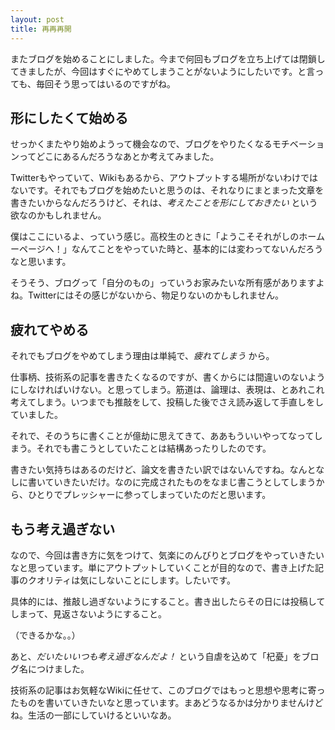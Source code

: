 ```yaml
---
layout: post
title: 再再再開
---
```


またブログを始めることにしました。今まで何回もブログを立ち上げては閉鎖してきましたが、今回はすぐにやめてしまうことがないようにしたいです。と言っても、毎回そう思ってはいるのですがね。

形にしたくて始める
----

せっかくまたやり始めようって機会なので、ブログをやりたくなるモチベーションってどこにあるんだろうなあとか考えてみました。

Twitterもやっていて、Wikiもあるから、アウトプットする場所がないわけではないです。それでもブログを始めたいと思うのは、それなりにまとまった文章を書きたいからなんだろうけど、それは、*考えたことを形にしておきたい* という欲なのかもしれません。

僕はここにいるよ、っていう感じ。高校生のときに「ようこそそれがしのホームーページへ！」なんてことをやっていた時と、基本的には変わってないんだろうなと思います。

そうそう、ブログって「自分のもの」っていうお家みたいな所有感がありますよね。Twitterにはその感じがないから、物足りないのかもしれません。

疲れてやめる
----

それでもブログをやめてしまう理由は単純で、*疲れてしまう* から。

仕事柄、技術系の記事を書きたくなるのですが、書くからには間違いのないようにしなければいけない。と思ってしまう。筋道は、論理は、表現は、とあれこれ考えてしまう。いつまでも推敲をして、投稿した後でさえ読み返して手直しをしていました。

それで、そのうちに書くことが億劫に思えてきて、ああもういいやってなってしまう。それでも書こうとしていたことは結構あったりしたのです。

書きたい気持ちはあるのだけど、論文を書きたい訳ではないんですね。なんとなしに書いていきたいだけ。なのに完成されたものをなまじ書こうとしてしまうから、ひとりでプレッシャーに参ってしまっていたのだと思います。

もう考え過ぎない
----

なので、今回は書き方に気をつけて、気楽にのんびりとブログをやっていきたいなと思っています。単にアウトプットしていくことが目的なので、書き上げた記事のクオリティは気にしないことにします。したいです。

具体的には、推敲し過ぎないようにすること。書き出したらその日には投稿してしまって、見返さないようにすること。

（できるかな。。）

あと、*だいたいいつも考え過ぎなんだよ！* という自虐を込めて「杞憂」をブログ名につけました。

技術系の記事はお気軽なWikiに任せて、このブログではもっと思想や思考に寄ったものを書いていきたいなと思っています。まあどうなるかは分かりませんけどね。生活の一部にしていけるといいなあ。

